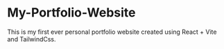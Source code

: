 # My-Portfolio-Website
This is my first ever personal portfolio website created using React + Vite and TailwindCss.
